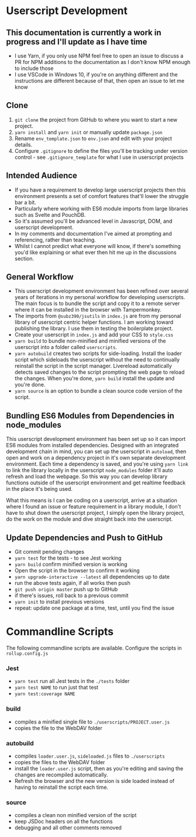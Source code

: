 # Userscript Development

## This documentation is currently a work in progress and I'll update as I have time
- I use Yarn, if you only use NPM feel free to open an issue to discuss a PR for NPM additions to the documentation as I don't know NPM enough to include those
- I use VSCode in Windows 10, if you're on anything different and the instructions are different because of that, then open an issue to let me know


## Clone
1. `git clone` the project from GitHub to where you want to start a new project.
2. `yarn install` and `yarn init` or manually update `package.json`
3. Rename `env_template.json` to `env.json` and edit with your project details.
4. Configure `.gitignore` to define the files you'll be tracking under version control - see `.gitignore_template` for what I use in userscript projects


## Intended Audience
- If you have a requirement to develop large userscript projects then this environment presents a set of comfort features that'll lower the struggle bar a bit.
- Particularly where working with ES6 module imports from large libraries such as Svelte and PouchDB.
- So it's assumed you'll be advanced level in Javascript, DOM, and userscript development.
- In my comments and documentation I've aimed at prompting and referencing, rather than teaching.
- Whilst I cannot predict what everyone will know, if there's something you'd like explaining or what ever then hit me up in the discussions section.

## General Workflow
- This userscript development environment has been refined over several years of iterations in my personal workflow for developing userscripts.  The main focus is to bundle the script and copy it to a remote server where it can be installed in the browser with Tampermonkey.
- The imports from `@subz390/jsutils` in `index.js` are from my personal library of userscript centric helper functions.  I am working toward publishing the library.  I use them in testing the boilerplate project.
- Create your userscript in `index.js` and add your CSS to `style.css`
- `yarn build` to bundle non-minified and minified versions of the userscript into a folder called `userscripts`.
- `yarn autobuild` creates two scripts for side-loading.  Install the loader script which sideloads the userscript without the need to continually reinstall the script in the script manager.  Livereload automatically detects saved changes to the script prompting the web page to reload the changes.  When you're done, `yarn build` install the update and you're done.
- `yarn source` is an option to bundle a clean source code version of the script.

## Bundling ES6 Modules from Dependencies in node_modules

This userscript development environment has been set up so it can import ES6 modules from installed dependencies.  Designed with an integrated development chain in mind, you can set up the userscript in `autoload`, then open and work on a dependency project in it's own separate development environment.  Each time a dependency is saved, and you're using `yarn link` to link the library locally in the userscript `node_modules` folder it'll auto refresh and load the webpage.  So this way you can develop library functions outside of the userscript environment and get realtime feedback in the place it's being used.

What this means is I can be coding on a userscript, arrive at a situation where I found an issue or feature requirement in a library module, I don't have to shut down the userscript project, I simply open the library project, do the work on the module and dive straight back into the userscript.


## Update Dependencies and Push to GitHub

- Git commit pending changes
- `yarn test` for the tests - to see Jest working
- `yarn build` confirm minified version is working
- Open the script in the browser to confirm it working
- `yarn upgrade-interactive --latest` all dependencies up to date
- run the above tests again, if all works then push
- `git push origin master` push up to GitHub
- if there's issues, roll back to a previous commit
- `yarn init` to install previous versions
- repeat: update one package at a time, test, until you find the issue


# Commandline Scripts

The following commandline scripts are available.  Configure the scripts in `rollup.config.js`

### Jest
- `yarn test` run all Jest tests in the `./tests` folder
- `yarn test NAME` to run just that test
- `yarn test:coverage NAME` 

### build
- compiles a minified single file to `./userscripts/PROJECT.user.js`
- copies the file to the WebDAV folder

### autobuild
- compiles `loader.user.js`, `sideloaded.js` files to `./userscripts`
- copies the files to the WebDAV folder
- install the `loader.user.js` script, then as you're editing and saving the changes are recompiled automatically.
- Refresh the browser and the new version is side loaded instead of having to reinstall the script each time.

### source
- compiles a clean non minified version of the script
- keep JSDoc headers on all the functions
- debugging and all other comments removed